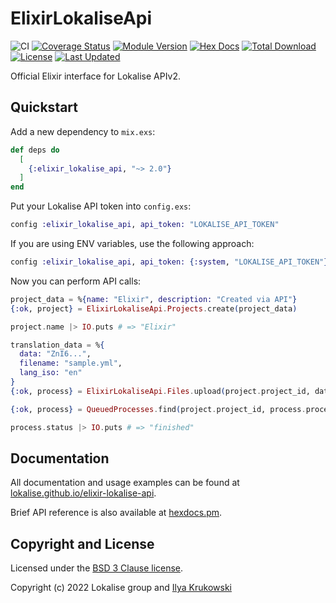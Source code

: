 # ElixirLokaliseApi

![CI](https://github.com/lokalise/elixir-lokalise-api/actions/workflows/ci.yml/badge.svg)
[![Coverage Status](https://coveralls.io/repos/github/lokalise/elixir-lokalise-api/badge.svg)](https://coveralls.io/github/lokalise/elixir-lokalise-api)
[![Module Version](https://img.shields.io/hexpm/v/elixir_lokalise_api.svg)](https://hex.pm/packages/elixir_lokalise_api)
[![Hex Docs](https://img.shields.io/badge/hex-docs-lightgreen.svg)](https://hexdocs.pm/elixir_lokalise_api/)
[![Total Download](https://img.shields.io/hexpm/dt/elixir_lokalise_api.svg)](https://hex.pm/packages/elixir_lokalise_api)
[![License](https://img.shields.io/hexpm/l/elixir_lokalise_api.svg)](https://github.com/elixir-lokalise-api/elixir_lokalise_api/blob/master/LICENSE.md)
[![Last Updated](https://img.shields.io/github/last-commit/lokalise/elixir-lokalise-api.svg)](https://github.com/lokalise/elixir-lokalise-api/commits/master)

Official Elixir interface for Lokalise APIv2.

## Quickstart

Add a new dependency to `mix.exs`:

```elixir
def deps do
  [
    {:elixir_lokalise_api, "~> 2.0"}
  ]
end
```

Put your Lokalise API token into `config.exs`:

```elixir
config :elixir_lokalise_api, api_token: "LOKALISE_API_TOKEN"
```

If you are using ENV variables, use the following approach:

```elixir
config :elixir_lokalise_api, api_token: {:system, "LOKALISE_API_TOKEN"}
```

Now you can perform API calls:

```elixir
project_data = %{name: "Elixir", description: "Created via API"}
{:ok, project} = ElixirLokaliseApi.Projects.create(project_data)

project.name |> IO.puts # => "Elixir"

translation_data = %{
  data: "ZnI6...",
  filename: "sample.yml",
  lang_iso: "en"
}
{:ok, process} = ElixirLokaliseApi.Files.upload(project.project_id, data)

{:ok, process} = QueuedProcesses.find(project.project_id, process.process_id)

process.status |> IO.puts # => "finished"
```

## Documentation

All documentation and usage examples can be found at [lokalise.github.io/elixir-lokalise-api](https://lokalise.github.io/elixir-lokalise-api/).

Brief API reference is also available at [hexdocs.pm](https://hexdocs.pm/elixir_lokalise_api/).

## Copyright and License

Licensed under the [BSD 3 Clause license](./LICENSE.md).

Copyright (c) 2022 Lokalise group and [Ilya Krukowski](http://bodrovis.tech)
